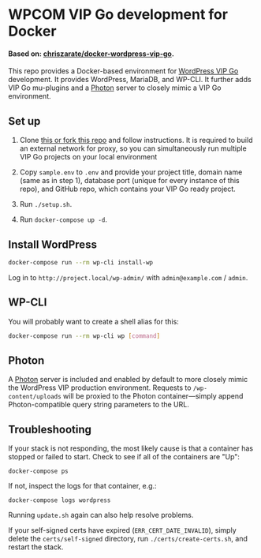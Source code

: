 # WPCOM VIP Go development for Docker

#### Based on: [chriszarate/docker-wordpress-vip-go](https://github.com/chriszarate/docker-wordpress-vip-go).

This repo provides a Docker-based environment for [WordPress VIP Go][vip-go]
development. It provides WordPress, MariaDB, and WP-CLI. It
further adds VIP Go mu-plugins and a [Photon][photon] server to closely mimic a
VIP Go environment.

## Set up

1. Clone [this or fork this repo](https://github.com/szymonmichalik/nginx-proxy) and follow instructions. It is required to build an external network for proxy, so you can simultaneously run multiple VIP Go projects on your local environment

2. Copy `sample.env` to `.env` and provide your project title, domain name (same as in step 1), database port (unique for every instance of this repo), and GitHub repo, which contains your VIP Go ready project.

3. Run `./setup.sh`.

4. Run `docker-compose up -d`.

## Install WordPress

```sh
docker-compose run --rm wp-cli install-wp
```

Log in to `http://project.local/wp-admin/` with `admin@example.com` / `admin`.

## WP-CLI

You will probably want to create a shell alias for this:

```sh
docker-compose run --rm wp-cli wp [command]
```

## Photon

A [Photon][photon] server is included and enabled by default to more closely
mimic the WordPress VIP production environment. Requests to `/wp-content/uploads`
will be proxied to the Photon container—simply append Photon-compatible query
string parameters to the URL.

## Troubleshooting

If your stack is not responding, the most likely cause is that a container has
stopped or failed to start. Check to see if all of the containers are "Up":

```
docker-compose ps
```

If not, inspect the logs for that container, e.g.:

```
docker-compose logs wordpress
```

Running `update.sh` again can also help resolve problems.

If your self-signed certs have expired (`ERR_CERT_DATE_INVALID`), simply delete
the `certs/self-signed` directory, run `./certs/create-certs.sh`, and restart
the stack.

[vip-go]: https://vip.wordpress.com/documentation/vip-go/
[photon]: https://jetpack.com/support/photon/
[image]: https://hub.docker.com/r/chriszarate/wordpress/
